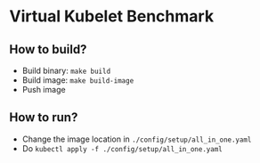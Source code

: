 # Virtual Kubelet Benchmark

## How to build?
- Build binary: `make build`
- Build image: `make build-image`
- Push image


## How to run?

- Change the image location in `./config/setup/all_in_one.yaml`
- Do `kubectl apply -f ./config/setup/all_in_one.yaml`
